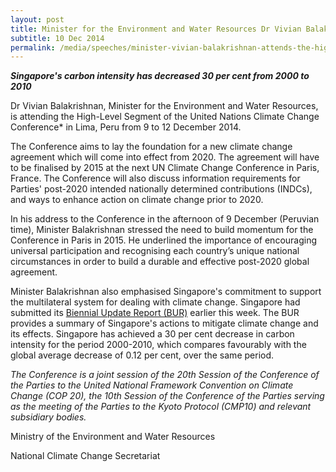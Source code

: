 ```yaml
---
layout: post
title: Minister for the Environment and Water Resources Dr Vivian Balakrishnan Attends the High-Level Segment of the UN Climate Change Conference in Lima, Peru
subtitle: 10 Dec 2014
permalink: /media/speeches/minister-vivian-balakrishnan-attends-the-high-level-segment-of-the-un-climate-change-conference-in-lima-peru
---
```


***Singapore's carbon intensity has decreased 30 per cent from 2000 to 2010***

Dr Vivian Balakrishnan, Minister for the Environment and Water Resources, is attending the High-Level Segment of the United Nations Climate Change Conference* in Lima, Peru from 9 to 12 December 2014. 

The Conference aims to lay the foundation for a new climate change agreement which will come into effect from 2020. The agreement will have to be finalised by 2015 at the next UN Climate Change Conference in Paris, France. The Conference will also discuss information requirements for Parties' post-2020 intended nationally determined contributions (INDCs), and ways to enhance action on climate change prior to 2020. 

In his address to the Conference in the afternoon of 9 December (Peruvian time), Minister Balakrishnan stressed the need to build momentum for the Conference in Paris in 2015. He underlined the importance of encouraging universal participation and recognising each country’s unique national circumstances in order to build a durable and effective post-2020 global agreement. 

Minister Balakrishnan also emphasised Singapore's commitment to support the multilateral system for dealing with climate change. Singapore had submitted its [<a href="/files/docs/default-source/news-documents/ncbur2014_1.pdf" target="_blank">Biennial Update Report (BUR)</a>](/files/docs/default-source/news-documents/ncbur2014_1.pdf) earlier this week. The BUR provides a summary of Singapore's actions to mitigate climate change and its effects. Singapore has achieved a 30 per cent decrease in carbon intensity for the period 2000-2010, which compares favourably with the global average decrease of 0.12 per cent, over the same period.

*The Conference is a joint session of the 20th Session of the Conference of the Parties to the United National Framework Convention on Climate Change (COP 20), the 10th Session of the Conference of the Parties serving as the meeting of the Parties to the Kyoto Protocol (CMP10) and relevant subsidiary bodies.*

Ministry of the Environment and Water Resources

National Climate Change Secretariat
